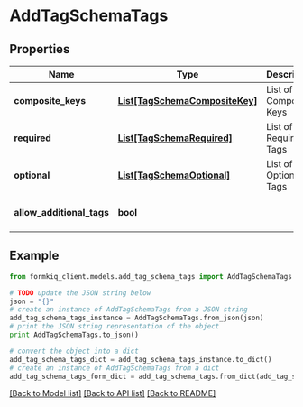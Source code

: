 # AddTagSchemaTags


## Properties

Name | Type | Description | Notes
------------ | ------------- | ------------- | -------------
**composite_keys** | [**List[TagSchemaCompositeKey]**](TagSchemaCompositeKey.md) | List of Composite Keys | [optional] 
**required** | [**List[TagSchemaRequired]**](TagSchemaRequired.md) | List of Required Tags | [optional] 
**optional** | [**List[TagSchemaOptional]**](TagSchemaOptional.md) | List of Optional Tags | [optional] 
**allow_additional_tags** | **bool** |  | [optional] [default to True]

## Example

```python
from formkiq_client.models.add_tag_schema_tags import AddTagSchemaTags

# TODO update the JSON string below
json = "{}"
# create an instance of AddTagSchemaTags from a JSON string
add_tag_schema_tags_instance = AddTagSchemaTags.from_json(json)
# print the JSON string representation of the object
print AddTagSchemaTags.to_json()

# convert the object into a dict
add_tag_schema_tags_dict = add_tag_schema_tags_instance.to_dict()
# create an instance of AddTagSchemaTags from a dict
add_tag_schema_tags_form_dict = add_tag_schema_tags.from_dict(add_tag_schema_tags_dict)
```
[[Back to Model list]](../README.md#documentation-for-models) [[Back to API list]](../README.md#documentation-for-api-endpoints) [[Back to README]](../README.md)


